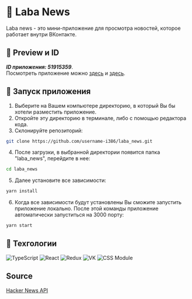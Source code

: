 # 📰 Laba News
Laba news - это мини-приложение для просмотра новостей, которое работает внутри ВКонтакте.

## 🔑 Preview и ID
___ID приложения: 51915359___. \
Посмотреть приложение можно [здесь](https://vk.com/app51915359) и [здесь](https://prod-app51915359-bd52a83666e2.pages-ac.vk-apps.com/index.html).

## 🚀 Запуск приложения
1) Выберите на Вашем компьютере директорию, в который Вы бы хотели разместить приложение.
2) Откройте эту директорию в терминале, либо с помощью редактора кода.
3) Склонируйте репозиторий:
```sh
git clone https://github.com/username-i386/laba_news.git
```
4) После загрузки, в выбранной директории появится папка "laba_news", перейдите в нее:
```sh
cd laba_news
```
5) Далее установите все зависимости:
```sh
yarn install
```
6) Когда все зависимости будут установлены Вы сможите запустить приложение локально. После этой команды приложение автоматически запуститься на 3000 порту:
```sh
yarn start
```

## 🔧 Техгологии
![TypeScript](https://img.shields.io/badge/TypeScript-104581?style=for-the-badge&logo=typescript)
![React](https://img.shields.io/badge/react-104581?style=for-the-badge&logo=react)
![Redux](https://img.shields.io/badge/redux-104581?style=for-the-badge&logo=redux&logoColor=#764ABC)
![VK](https://img.shields.io/badge/VK_Mini_App-104581?style=for-the-badge&logo=vk&logoColor=#0077FF)
![CSS Module](https://img.shields.io/badge/CSS_Modules-104581?style=for-the-badge&logo=cssmodules&logoColor=#ffffff)

## Source
[Hacker News API](https://github.com/HackerNews/API)
